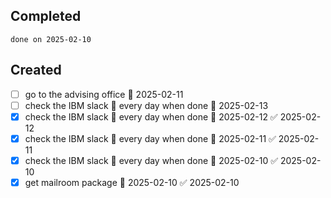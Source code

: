 
## Completed

```tasks
done on 2025-02-10
```

## Created
- [ ] go to the advising office 📅 2025-02-11
- [ ] check the IBM slack 🔁 every day when done 🛫 2025-02-13
- [x] check the IBM slack 🔁 every day when done 🛫 2025-02-12 ✅ 2025-02-12
- [x] check the IBM slack 🔁 every day when done 🛫 2025-02-11 ✅ 2025-02-11
- [x] check the IBM slack 🔁 every day when done 🛫 2025-02-10 ✅ 2025-02-10
- [x] get mailroom package 📅 2025-02-10 ✅ 2025-02-10